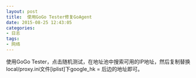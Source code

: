 ```yaml
---
layout: post
title: 	使用GoGo Tester修复GoAgent
date: 2015-08-25 12:43:05
categories:
- 日志
tags:
- 网络
---
```


使用GoGo Tester，点击随机测试，在地址池中搜索可用的IP地址，然后复制替换local/proxy.ini文件[iplist]下google_hk = 后边的地址即可。
